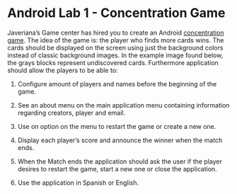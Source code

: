 # Android Lab 1 - Concentration Game

Javeriana’s Game center has hired you to create an Android [concentration game](https://en.wikipedia.org/wiki/Concentration_(game)). The idea of the game is: the player who finds more cards wins. The cards should be displayed on the screen using just the background colors instead of classic background images. In the example image found below, the grays blocks represent undiscovered cards. Furthermore
application should allow the players to be able to:

1. Configure amount of players and names before the beginning
of the game.

2. See an about menu on the main application menu containing
information regarding creators, player and email.

3. Use on option on the menu to restart the game or create a
new one.

4. Display each player’s score and announce the winner when
the match ends.

5. When the Match ends the application should ask the user if
the player desires to restart the game, start a new one or
close the application.

6. Use the application in Spanish or English.